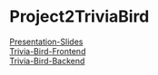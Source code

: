 # Project2TriviaBird

[Presentation-Slides](https://docs.google.com/presentation/d/1-AQ9A89MzVU7M0G6TF5SyQiDzdUrSx3JqaVokwDldbE/edit#slide=id.gb86a87c039_0_237)<br>
[Trivia-Bird-Frontend](https://github.com/CGreenup/Project2-Trivia-Bird-Frontend)<br>
[Trivia-Bird-Backend](https://github.com/CGreenup/Project2-Trivia-Bird-Backend)
